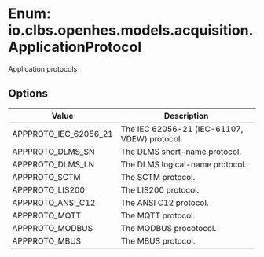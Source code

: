# Enum: io.clbs.openhes.models.acquisition.ApplicationProtocol

Application protocols

## Options

| Value | Description |
| --- | --- |
| APPPROTO_IEC_62056_21 | The IEC 62056-21 (IEC-61107, VDEW) protocol. |
| APPPROTO_DLMS_SN | The DLMS short-name protocol. |
| APPPROTO_DLMS_LN | The DLMS logical-name protocol. |
| APPPROTO_SCTM | The SCTM protocol. |
| APPPROTO_LIS200 | The LIS200 protocol. |
| APPPROTO_ANSI_C12 | The ANSI C12 protocol. |
| APPPROTO_MQTT | The MQTT protocol. |
| APPPROTO_MODBUS | The MODBUS procotocol. |
| APPPROTO_MBUS | The MBUS protocol. |
